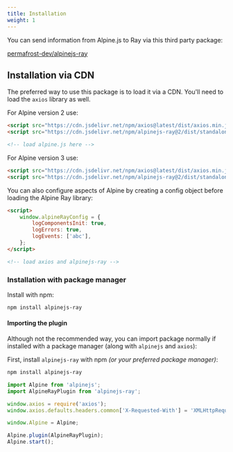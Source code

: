 ```yaml
---
title: Installation
weight: 1
---
```


You can send information from Alpine.js to Ray via this third party package:

[permafrost-dev/alpinejs-ray](https://github.com/permafrost-dev/alpinejs-ray)

## Installation via CDN

The preferred way to use this package is to load it via a CDN.  You'll need to load the `axios` library as well.

For Alpine version 2 use:

```html
<script src="https://cdn.jsdelivr.net/npm/axios@latest/dist/axios.min.js"></script>
<script src="https://cdn.jsdelivr.net/npm/alpinejs-ray@2/dist/standalone.min.js"></script>

<!-- load alpine.js here -->
```

For Alpine version 3 use:

```html
<script src="https://cdn.jsdelivr.net/npm/axios@latest/dist/axios.min.js"></script>
<script src="https://cdn.jsdelivr.net/npm/alpinejs-ray@2/dist/standalone.min.js"></script>
```

You can also configure aspects of Alpine by creating a config object before loading the Alpine Ray library:

```html
<script>
    window.alpineRayConfig = {
        logComponentsInit: true,
        logErrors: true,
        logEvents: ['abc'],
    };
</script>

<!-- load axios and alpinejs-ray -->
```
### Installation with package manager

Install with npm:

```bash
npm install alpinejs-ray
```

#### Importing the plugin

Although not the recommended way, you can import package normally if installed with a package manager (along with `alpinejs` and `axios`):

First, install `alpinejs-ray` with npm _(or your preferred package manager)_:

```bash
npm install alpinejs-ray
```

```js
import Alpine from 'alpinejs';
import AlpineRayPlugin from 'alpinejs-ray';

window.axios = require('axios');
window.axios.defaults.headers.common['X-Requested-With'] = 'XMLHttpRequest';

window.Alpine = Alpine;

Alpine.plugin(AlpineRayPlugin);
Alpine.start();
```
